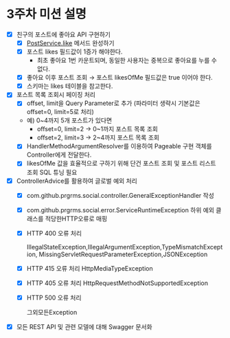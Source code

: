 # 3주차 미션 설명

- [x]  친구의 포스트에 좋아요 API 구현하기
    - [x]  [PostService.like](http://postservice.like) 메서드 완성하기
    - [x]  포스트 likes 필드값이 1증가 해야한다.
        - 최초 좋아요 1번 카운트되며, 동일한 사용자는 중복으로 좋아요를 누를 수 없다.
    - [x]  좋아요 이후 포스트 조회 → 포스트 likesOfMe 필드값은 true 이어야 한다.
    - [x]  스키마는 likes 테이블을 참고한다.
- [x]  포스트 목록 조회시 페이징 처리
    - [x]  offset, limit을 Query Parameter로 추가 (파라미터 생략시 기본값은 offset=0, limit=5로 처리)
    - 예) 0~4까지 5개 포스트가 있다면
        - offset=0, limit=2 → 0~1까지 포스트 목록 조회
        - offset=2, limit=3 → 2~4까지 포스트 목록 조회
    - [x]  HandlerMethodArgumentResolver를 이용하여 Pageable 구현 객체를 Controller에게 전달한다.
    - [x]  likesOfMe 값을 효율적으로 구하기 위해 단건 포스트 조회 및 포스트 리스트 조회 SQL 튜닝 필요
- [x]  ControllerAdvice를 활용하여 글로벌 예외 처리
    - [x]  com.github.prgrms.social.controller.GeneralExceptionHandler 작성
    - [x]  com.github.prgrms.social.error.ServiceRuntimeException 하위 예외 클래스를 적당한HTTP오류로 매핑
    - [x]  HTTP 400 오류 처리

        IllegalStateException,IllegalArgumentException,TypeMismatchException,
        MissingServletRequestParameterException,JSONException

    - [x]  HTTP 415 오류 처리
    HttpMediaTypeException
    - [x]  HTTP 405 오류 처리
    HttpRequestMethodNotSupportedException
    - [x]  HTTP 500 오류 처리

        그외모든Exception

- [x]  모든 REST API 및 관련 모델에 대해 Swagger 문서화
